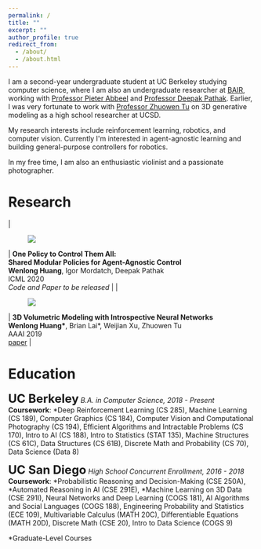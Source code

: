 ```yaml
---
permalink: /
title: ""
excerpt: ""
author_profile: true
redirect_from: 
  - /about/
  - /about.html
---
```


I am a second-year undergraduate student at UC Berkeley studying computer science, where I am also an undergraduate researcher at [BAIR](https://bair.berkeley.edu), working with [Professor Pieter Abbeel](https://people.eecs.berkeley.edu/~pabbeel/) and [Professor Deepak Pathak](https://people.eecs.berkeley.edu/~pathak/). Earlier, I was very fortunate to work with [Professor Zhuowen Tu](http://pages.ucsd.edu/~ztu) on 3D generative modeling as a high school researcher at UCSD. <br>

My research interests include reinforcement learning, robotics, and computer vision. Currently I'm interested in agent-agnostic learning and building general-purpose controllers for robotics.

In my free time, I am also an enthusiastic violinist and a passionate photographer.


Research
======

| <figure style="width: 200px"> <img src="{{ site.url }}{{ site.baseurl }}/images/modularRL.gif"> </figure> | **One Policy to Control Them All:<br/>Shared Modular Policies for Agent-Agnostic Control**<br/>**Wenlong Huang**, Igor Mordatch, Deepak Pathak<br/>ICML 2020 <br/> *Code and Paper to be released* |
| <figure style="width: 200px"> <img src="{{ site.url }}{{ site.baseurl }}/images/3DWINN.jpg"> </figure> | **3D Volumetric Modeling with Introspective Neural Networks**<br/>**Wenlong Huang\***, Brian Lai\*, Weijian Xu, Zhuowen Tu<br/>AAAI 2019 <br/> [paper](https://pages.ucsd.edu/~ztu/publication/aaai19_3dwinn.pdf) |

Education
======

<font size="5.0"><b>UC Berkeley</b></font>
*B.A. in Computer Science, 2018 - Present*<br>
**Coursework**: \*Deep Reinforcement Learning (CS 285), Machine Learning (CS 189), Computer Graphics (CS 184), Computer Vision and Computational Photography (CS 194), Efficient Algorithms and Intractable Problems (CS 170), Intro to AI (CS 188), Intro to Statistics (STAT 135), Machine Structures (CS 61C), Data Structures (CS 61B), Discrete Math and Probability (CS 70), Data Science (Data 8)

<font size="5.0"><b>UC San Diego</b></font>
*High School Concurrent Enrollment, 2016 - 2018*<br>
**Coursework**: \*Probabilistic Reasoning and Decision-Making (CSE 250A), \*Automated Reasoning in AI (CSE 291E), \*Machine Learning on 3D Data (CSE 291I), Neural Networks and Deep Learning (COGS 181), AI Algorithms and Social Languages (COGS 188), Engineering Probability and Statistics (ECE 109), Multivariable Calculus (MATH 20C), Differentiable Equations (MATH 20D), Discrete Math (CSE 20), Intro to Data Science (COGS 9)

\*Graduate-Level Courses

<!-- Recorded Talks
======
ICML [Virtual Talk](https://wenlong.page) on Shared Modular Policies for Agent-Agnostic Control -->

